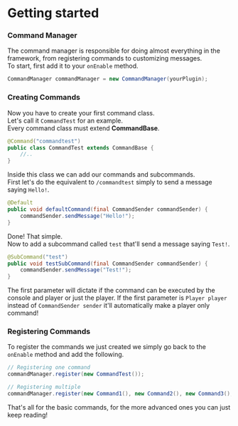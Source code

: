 # Getting started

### Command Manager <a id="command-manager"></a>

The command manager is responsible for doing almost everything in the framework, from registering commands to customizing messages.  
To start, first add it to your `onEnable` method.

```java
CommandManager commandManager = new CommandManager(yourPlugin);
```

### Creating Commands <a id="creating-commands"></a>

Now you have to create your first command class.  
Let's call it `CommandTest` for an example.  
Every command class must extend **CommandBase**.

```java
@Command("commandtest")
public class CommandTest extends CommandBase {
    //..
}
```

Inside this class we can add our commands and subcommands.  
First let's do the equivalent to `/commandtest` simply to send a message saying `Hello!`.

```java
@Default
public void defaultCommand(final CommandSender commandSender) {
    commandSender.sendMessage("Hello!");
}
```

Done! That simple.  
Now to add a subcommand called `test` that'll send a message saying `Test!`.  


```java
@SubCommand("test")
public void testSubCommand(final CommandSender commandSender) {
    commandSender.sendMessage("Test!");
}
```

The first parameter will dictate if the command can be executed by the console and player or just the player. If the first parameter is `Player player` instead of `CommandSender sender` it'll automatically make a player only command!

### Registering Commands <a id="registering-commands"></a>

To register the commands we just created we simply go back to the `onEnable` method and add the following.

```java
// Registering one command
commandManager.register(new CommandTest());

// Registering multiple
commandManager.register(new Command1(), new Command2(), new Command3(), ..);
```

That's all for the basic commands, for the more advanced ones you can just keep reading!

